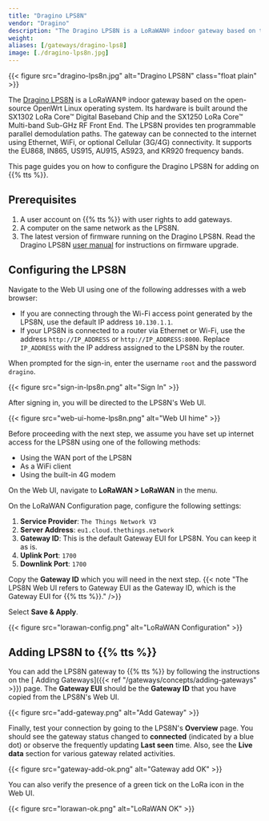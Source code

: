 ```yaml
---
title: "Dragino LPS8N"
vendor: "Dragino"
description: "The Dragino LPS8N is a LoRaWAN® indoor gateway based on the open-source OpenWrt Linux operating system. The LPS8N provides ten programmable parallel demodulation paths. The gateway can be connected to the internet using Ethernet, WiFi, or optional Cellular (3G/4G) connectivity."
weight:
aliases: [/gateways/dragino-lps8]
image: [./dragino-lps8n.jpg]
---
```


{{< figure src="dragino-lps8n.jpg" alt="Dragino LPS8N" class="float plain" >}}

The [Dragino LPS8N](https://www.dragino.com/products/lora-lorawan-gateway/item/200-lps8n.html/) is a LoRaWAN® indoor gateway based on the open-source OpenWrt Linux operating system. Its hardware is built around the SX1302 LoRa Core™ Digital Baseband Chip and the SX1250 LoRa Core™ Multi-band Sub-GHz RF Front End. The LPS8N provides ten programmable parallel demodulation paths. The gateway can be connected to the internet using Ethernet, WiFi, or optional Cellular (3G/4G) connectivity. It supports the EU868, IN865, US915, AU915, AS923, and KR920 frequency bands.

<!--more-->

This page guides you on how to configure the Dragino LPS8N for adding on {{% tts %}}.

## Prerequisites

1. A user account on {{% tts %}} with user rights to add gateways.
2. A computer on the same network as the LPS8N.
3. The latest version of firmware running on the Dragino LPS8N. Read the Dragino LPS8N [user manual](http://wiki.dragino.com/xwiki/bin/view/Main/User%20Manual%20for%20All%20Gateway%20models/LPS8N%20-%20LoRaWAN%20Gateway%20User%20Manual/#H8.A0UpgradeLinuxFirmware) for instructions on firmware upgrade.


## Configuring the LPS8N

Navigate to the Web UI using one of the following addresses with a web browser:

- If you are connecting through the Wi-Fi access point generated by the LPS8N, use the default IP address `10.130.1.1`.
- If your LPS8N is connected to a router via Ethernet or Wi-Fi, use the address `http://IP_ADDRESS` or `http://IP_ADDRESS:8000`. Replace `IP_ADDRESS` with the IP address assigned to the LPS8N by the router.

When prompted for the sign-in, enter the username `root` and the password `dragino`.

{{< figure src="sign-in-lps8n.png" alt="Sign In" >}}

After signing in, you will be directed to the LPS8N's Web UI.

{{< figure src="web-ui-home-lps8n.png" alt="Web UI hime" >}}

Before proceeding with the next step, we assume you have set up internet access for the LPS8N using one of the following methods:

- Using the WAN port of the LPS8N
- As a WiFi client
- Using the built-in 4G modem

On the Web UI, navigate to **LoRaWAN > LoRaWAN** in the menu.

On the LoRaWAN Configuration page, configure the following settings:

1. **Service Provider**: `The Things Network V3`
2. **Server Address**: `eu1.cloud.thethings.network`
3. **Gateway ID**: This is the default Gateway EUI for LPS8N. You can keep it as is.
4. **Uplink Port**: `1700`
5. **Downlink Port**: `1700`

Copy the **Gateway ID** which you will need in the next step.
{{< note "The LPS8N Web UI refers to Gateway EUI as the Gateway ID, which is the Gateway EUI for {{% tts %}}." />}}

Select **Save & Apply**.

{{< figure src="lorawan-config.png" alt="LoRaWAN Configuration" >}}

## Adding LPS8N to {{% tts %}}

You can add the LPS8N gateway to {{% tts %}} by following the instructions on the [ Adding Gateways]({{< ref "/gateways/concepts/adding-gateways" >}}) page. The **Gateway EUI** should be the **Gateway ID** that you have copied from the LPS8N's Web UI.

{{< figure src="add-gateway.png" alt="Add Gateway" >}}

Finally, test your connection by going to the LPS8N's **Overview** page. You should see the gateway status changed to **connected** (indicated by a blue dot) or observe the frequently updating **Last seen** time. Also, see the **Live data** section for various gateway related activities.

{{< figure src="gateway-add-ok.png" alt="Gateway add OK" >}}

You can also verify the presence of a green tick on the LoRa icon in the Web UI.

{{< figure src="lorawan-ok.png" alt="LoRaWAN OK" >}}